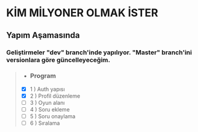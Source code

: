 # KİM MİLYONER OLMAK İSTER

## Yapım Aşamasında

### Geliştirmeler "dev" branch'inde yapılıyor. "Master" branch'ini versionlara göre güncelleyeceğim.

> - ### Program
> - [X] 1 ) Auth yapısı
> - [X] 2 ) Profil düzenleme
> - [ ] 3 ) Oyun alanı
> - [ ] 4 ) Soru ekleme
> - [ ] 5 ) Soru onaylama
> - [ ] 6 ) Sıralama  